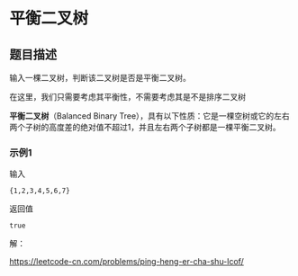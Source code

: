 # 平衡二叉树

## 题目描述

输入一棵二叉树，判断该二叉树是否是平衡二叉树。

在这里，我们只需要考虑其平衡性，不需要考虑其是不是排序二叉树

**平衡二叉树**（Balanced Binary Tree），具有以下性质：它是一棵空树或它的左右两个子树的高度差的绝对值不超过1，并且左右两个子树都是一棵平衡二叉树。

### 示例1

输入

```
{1,2,3,4,5,6,7}
```

返回值

```
true
```





 解：

https://leetcode-cn.com/problems/ping-heng-er-cha-shu-lcof/